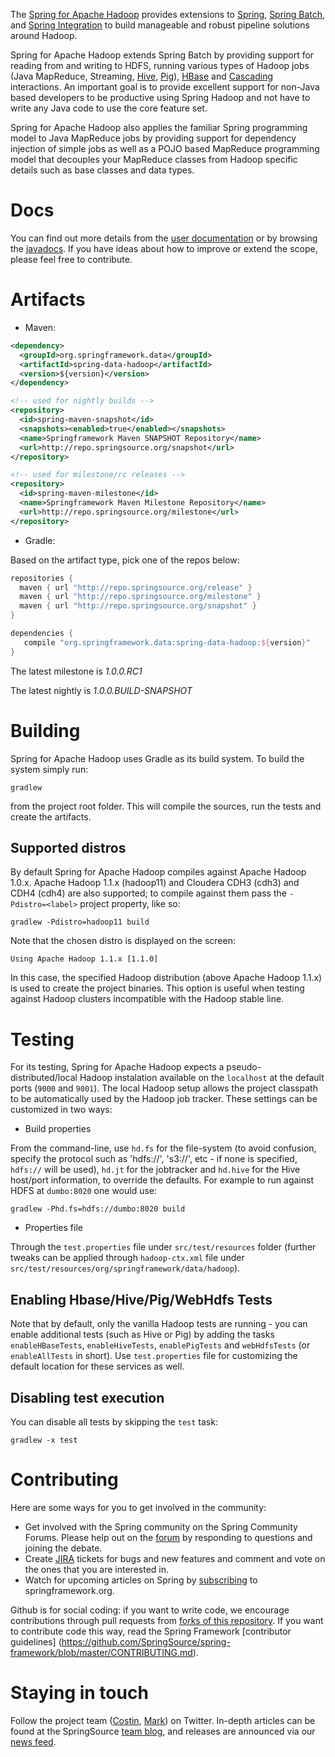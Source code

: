 The [Spring for Apache Hadoop](http://www.springsource.org/spring-data/hadoop) provides extensions to [Spring](http://www.springsource.org/spring-core), [Spring Batch](http://www.springsource.org/spring-batch), and [Spring Integration](http://www.springsource.org/spring-integration) to build manageable and robust pipeline solutions around Hadoop.  

Spring for Apache Hadoop extends Spring Batch by providing support for reading from and writing to HDFS, running various types of Hadoop jobs (Java MapReduce, Streaming, [Hive](http://hive.apache.org),  [Pig](http://pig.apache.org)), [HBase](http://hbase.apache.org) and [Cascading](http://cascading.org) interactions. An important goal is to provide excellent support for non-Java based developers to be productive using Spring Hadoop and not have to write any Java code to use the core feature set.

Spring for Apache Hadoop also applies the familiar Spring programming model to Java MapReduce jobs by providing support for dependency injection of simple jobs as well as a POJO based MapReduce programming model that decouples your MapReduce classes from Hadoop specific details such as base classes and data types.

# Docs

You can find out more details from the [user documentation](http://static.springsource.org/spring-data/hadoop/docs/current/reference/) or by browsing the [javadocs](http://static.springsource.org/spring-data/hadoop/docs/current/api/). If you have ideas about how to improve or extend the scope, please feel free to contribute.

# Artifacts

* Maven:

~~~~~ xml
<dependency>
  <groupId>org.springframework.data</groupId>
  <artifactId>spring-data-hadoop</artifactId>
  <version>${version}</version>
</dependency> 

<!-- used for nightly builds -->
<repository>
  <id>spring-maven-snapshot</id>
  <snapshots><enabled>true</enabled></snapshots>
  <name>Springframework Maven SNAPSHOT Repository</name>
  <url>http://repo.springsource.org/snapshot</url>
</repository> 

<!-- used for milestone/rc releases -->
<repository>
  <id>spring-maven-milestone</id>
  <name>Springframework Maven Milestone Repository</name>
  <url>http://repo.springsource.org/milestone</url>
</repository> 
~~~~~

* Gradle: 

Based on the artifact type, pick one of the repos below:

~~~~~ groovy
repositories {
  maven { url "http://repo.springsource.org/release" }
  maven { url "http://repo.springsource.org/milestone" }
  maven { url "http://repo.springsource.org/snapshot" }
}

dependencies {
   compile "org.springframework.data:spring-data-hadoop:${version}"
}
~~~~~

The latest milestone is _1.0.0.RC1_

The latest nightly is _1.0.0.BUILD-SNAPSHOT_

# Building

Spring for Apache Hadoop uses Gradle as its build system. To build the system simply run:

    gradlew

from the project root folder. This will compile the sources, run the tests and create the artifacts.

## Supported distros

By default Spring for Apache Hadoop compiles against Apache Hadoop 1.0.x. Apache Hadoop 1.1.x (hadoop11) and Cloudera CDH3 (cdh3) and CDH4 (cdh4) are also supported; to compile against them pass the `-Pdistro=<label>` project property, like so:

    gradlew -Pdistro=hadoop11 build
    
Note that the chosen distro is displayed on the screen:

    Using Apache Hadoop 1.1.x [1.1.0]

In this case, the specified Hadoop distribution (above Apache Hadoop 1.1.x) is used to create the project binaries. This option is useful when testing against Hadoop clusters incompatible with the Hadoop stable line.

# Testing

For its testing, Spring for Apache Hadoop expects a pseudo-distributed/local Hadoop instalation available on the `localhost` at the default ports (`9000` and `9001`). The local Hadoop setup allows
the project classpath to be automatically used by the Hadoop job tracker. These settings can be customized in two ways:
* Build properties

From the command-line, use `hd.fs` for the file-system (to avoid confusion, specify the protocol such as 'hdfs://', 's3://', etc - if none is specified, `hdfs://` will be used), `hd.jt` for the jobtracker and `hd.hive` for the Hive host/port information, to override the defaults. For example to run against HDFS at `dumbo:8020` one would use:

    gradlew -Phd.fs=hdfs://dumbo:8020 build

* Properties file

Through the `test.properties` file under `src/test/resources` folder (further tweaks can be applied through `hadoop-ctx.xml` file under `src/test/resources/org/springframework/data/hadoop`).

## Enabling Hbase/Hive/Pig/WebHdfs Tests
Note that by default, only the vanilla Hadoop tests are running - you can enable additional tests (such as Hive or Pig) by adding the tasks `enableHBaseTests`, `enableHiveTests`, `enablePigTests` and `webHdfsTests` (or `enableAllTests` in short). Use `test.properties` file for customizing the default location for these services as well.

## Disabling test execution
You can disable all tests by skipping the `test` task:

    gradlew -x test


# Contributing

Here are some ways for you to get involved in the community:

* Get involved with the Spring community on the Spring Community Forums.  Please help out on the [forum](http://forum.springsource.org/forumdisplay.php?87-Hadoop) by responding to questions and joining the debate.
* Create [JIRA](https://jira.springframework.org/browse/SHDP) tickets for bugs and new features and comment and vote on the ones that you are interested in.  
* Watch for upcoming articles on Spring by [subscribing](http://www.springsource.org/node/feed) to springframework.org.

Github is for social coding: if you want to write code, we encourage contributions through pull requests from [forks of this repository](http://help.github.com/forking/). If you want to contribute code this way, read the Spring Framework [contributor guidelines] (https://github.com/SpringSource/spring-framework/blob/master/CONTRIBUTING.md).

# Staying in touch

Follow the project team ([Costin](http://twitter.com/costinl), [Mark](http://twitter.com/markpollack)) on Twitter. In-depth articles can be
found at the SpringSource [team blog](http://blog.springsource.org), and releases are announced via our [news feed](http://www.springsource.org/news-events).
